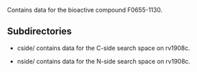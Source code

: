 Contains data for the bioactive compound F0655-1130.

## Subdirectories

- cside/ contains data for the C-side search space on rv1908c.

- nside/ contains data for the N-side search space on rv1908c.


